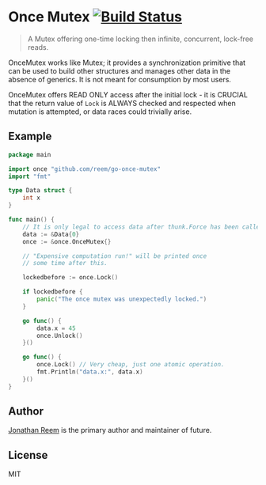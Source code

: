 # Once Mutex [![Build Status](https://travis-ci.org/reem/go-once-mutex?branch=master)](https://travis-ci.org/reem/go-once-mutex)

> A Mutex offering one-time locking then infinite, concurrent, lock-free reads.

OnceMutex works like Mutex; it provides a synchronization primitive that can be
used to build other structures and manages other data in the absence of
generics. It is not meant for consumption by most users.

OnceMutex offers READ ONLY access after the initial lock - it is CRUCIAL that
the return value of `Lock` is ALWAYS checked and respected when mutation is
attempted, or data races could trivially arise.

## Example

```go
package main

import once "github.com/reem/go-once-mutex"
import "fmt"

type Data struct {
    int x
}

func main() {
    // It is only legal to access data after thunk.Force has been called.
    data := &Data{0}
    once := &once.OnceMutex{}

    // "Expensive computation run!" will be printed once
    // some time after this.

    lockedbefore := once.Lock()

    if lockedbefore {
        panic("The once mutex was unexpectedly locked.")
    }

    go func() {
        data.x = 45
        once.Unlock()
    }()

    go func() {
        once.Lock() // Very cheap, just one atomic operation.
        fmt.Println("data.x:", data.x)
    }()
}
```

## Author

[Jonathan Reem](https://medium.com/@jreem) is the primary author and maintainer of future.

## License

MIT

